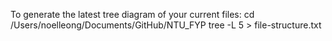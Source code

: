 To generate the latest tree diagram of your current files:
cd /Users/noelleong/Documents/GitHub/NTU_FYP
tree -L 5 > file-structure.txt